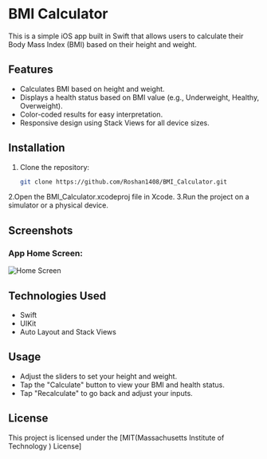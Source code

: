 # BMI Calculator

This is a simple iOS app built in Swift that allows users to calculate their Body Mass Index (BMI) based on their height and weight.

## Features

- Calculates BMI based on height and weight.
- Displays a health status based on BMI value (e.g., Underweight, Healthy, Overweight).
- Color-coded results for easy interpretation.
- Responsive design using Stack Views for all device sizes.

## Installation

1. Clone the repository:
   ```bash
   git clone https://github.com/Roshan1408/BMI_Calculator.git

2.Open the BMI_Calculator.xcodeproj file in Xcode.
3.Run the project on a simulator or a physical device.

## Screenshots

### App Home Screen:
![Home Screen](https://github.com/Roshan1408/BMI_Calculator/blob/main/home_screen.png?raw=true)

## Technologies Used

- Swift
- UIKit
- Auto Layout and Stack Views

## Usage

- Adjust the sliders to set your height and weight.
- Tap the "Calculate" button to view your BMI and health status.
- Tap "Recalculate" to go back and adjust your inputs.

## License

This project is licensed under the [MIT(Massachusetts Institute of Technology ) License]
